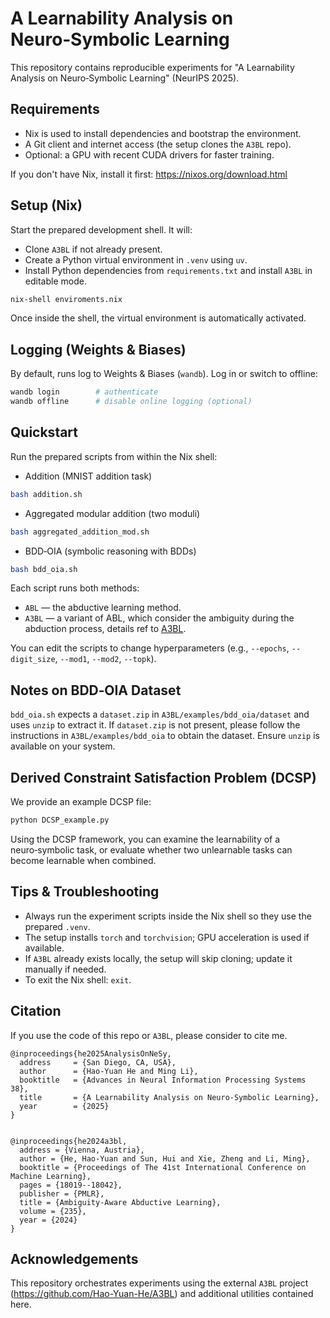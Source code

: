 # A Learnability Analysis on Neuro‑Symbolic Learning

This repository contains reproducible experiments for "A Learnability Analysis on Neuro‑Symbolic Learning" (NeurIPS 2025).


## Requirements

- Nix is used to install dependencies and bootstrap the environment.
- A Git client and internet access (the setup clones the `A3BL` repo).
- Optional: a GPU with recent CUDA drivers for faster training.

If you don't have Nix, install it first: https://nixos.org/download.html


## Setup (Nix)

Start the prepared development shell. It will:
- Clone `A3BL` if not already present.
- Create a Python virtual environment in `.venv` using `uv`.
- Install Python dependencies from `requirements.txt` and install `A3BL` in editable mode.

```bash
nix-shell enviroments.nix
```

Once inside the shell, the virtual environment is automatically activated.


## Logging (Weights & Biases)

By default, runs log to Weights & Biases (`wandb`). Log in or switch to offline:

```bash
wandb login        # authenticate
wandb offline      # disable online logging (optional)
```


## Quickstart

Run the prepared scripts from within the Nix shell:

- Addition (MNIST addition task)

```bash
bash addition.sh
```

- Aggregated modular addition (two moduli)

```bash
bash aggregated_addition_mod.sh
```

- BDD‑OIA (symbolic reasoning with BDDs)

```bash
bash bdd_oia.sh
```

Each script runs both methods:
- `ABL` — the abductive learning method.
- `A3BL` — a variant of ABL, which consider the ambiguity during the abduction process, details ref to [A3BL](https://github.com/Hao-Yuan-He/A3BL).

You can edit the scripts to change hyperparameters (e.g., `--epochs`, `--digit_size`, `--mod1`, `--mod2`, `--topk`).


## Notes on BDD‑OIA Dataset

`bdd_oia.sh` expects a `dataset.zip` in `A3BL/examples/bdd_oia/dataset` and uses `unzip` to extract it. If `dataset.zip` is not present, please follow the instructions in `A3BL/examples/bdd_oia` to obtain the dataset. Ensure `unzip` is available on your system.


## Derived Constraint Satisfaction Problem (DCSP)

We provide an example DCSP file:

```bash
python DCSP_example.py
```

Using the DCSP framework, you can examine the learnability of a neuro‑symbolic task, or evaluate whether two unlearnable tasks can become learnable when combined.


## Tips & Troubleshooting

- Always run the experiment scripts inside the Nix shell so they use the prepared `.venv`.
- The setup installs `torch` and `torchvision`; GPU acceleration is used if available.
- If `A3BL` already exists locally, the setup will skip cloning; update it manually if needed.
- To exit the Nix shell: `exit`.


## Citation

If you use the code of this repo or `A3BL`, please consider to cite me. 

```biblatex
@inproceedings{he2025AnalysisOnNeSy,
  address     = {San Diego, CA, USA},
  author      = {Hao-Yuan He and Ming Li},
  booktitle   = {Advances in Neural Information Processing Systems 38},
  title       = {A Learnability Analysis on Neuro-Symbolic Learning},
  year        = {2025}
}


@inproceedings{he2024a3bl,
  address = {Vienna, Austria},
  author = {He, Hao-Yuan and Sun, Hui and Xie, Zheng and Li, Ming},
  booktitle = {Proceedings of The 41st International Conference on Machine Learning},
  pages = {18019--18042},
  publisher = {PMLR},
  title = {Ambiguity-Aware Abductive Learning},
  volume = {235},
  year = {2024}
}
```

## Acknowledgements

This repository orchestrates experiments using the external `A3BL` project (https://github.com/Hao-Yuan-He/A3BL) and additional utilities contained here.
